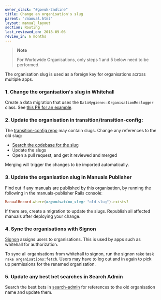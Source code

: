 ```yaml
---
owner_slack: "#govuk-2ndline"
title: Change an organisation's slug
parent: "/manual.html"
layout: manual_layout
section: Routing
last_reviewed_on: 2018-09-06
review_in: 6 months
---
```


> **Note**
>
> For Worldwide Organisations, only steps 1 and 5 below need to be performed.

The organisation slug is used as a foreign key for organisations across multiple apps.

### 1. Change the organisation's slug in Whitehall

Create a data migration that uses the `DataHygiene::OrganisationReslugger` class. See [this PR for an example](https://github.com/alphagov/whitehall/pull/2245).

### 2. Update the organisation in transition/transition-config:

The [transition-config repo](https://github.com/alphagov/transition-config) may contain slugs. Change any references to the old slug:

- [Search the codebase for the slug](https://github.com/alphagov/transition-config/search?utf8=%E2%9C%93&q=old-slug)
- Update the slugs
- Open a pull request, and get it reviewed and merged

Merging will trigger the changes to be imported automatically.

### 3. Update the organisation slug in Manuals Publisher

Find out if any manuals are published by this organisation, by running the following in the manuals-publisher Rails console:

```ruby
ManualRecord.where(organisation_slug: "old-slug").exists?
```

If there are, create a migration to update the slugs. Republish all affected manuals after deploying your change.

### 4. Sync the organisations with Signon

[Signon](https://signon.publishing.service.gov.uk/) assigns users to organisations. This is used by apps such as whitehall for authorization.

To sync all organisations from whitehall to signon, run the signon rake task `rake organisations:fetch`. Users may have to log out and in again to pick up permissions for the renamed organisation.

### 5. Update any best bet searches in Search Admin

Search the best bets in [search-admin](https://search-admin.publishing.service.gov.uk/) for references to the old organisation name and update them.
